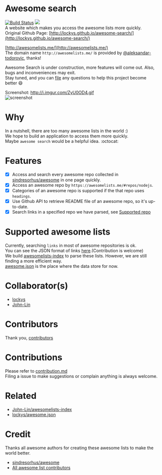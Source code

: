 Awesome search
==
[![Build Status](https://travis-ci.org/lockys/awesome-search.svg?branch=gh-pages)](https://travis-ci.org/lockys/awesome-search) ![](https://img.shields.io/badge/version-0.1.0-green.svg)  
A website which makes you access the awesome lists more quickly.  
Original Github Page: [http://lockys.github.io/awesome-search/](http://lockys.github.io/awesome-search/)  

[http://awesomelists.me/](http://awesomelists.me/)  
The domain name `http://awesomelists.me/` is provided by [@aleksandar-todorovic](https://github.com/aleksandar-todorovic), thanks!

Awesome Search is under construction, more features will come out. Also, bugs and inconveniences may exit.  
Stay tuned, and you can [file](https://github.com/lockys/awesome-search/issues) any questions to help this project become better :smile:

Screenshot: http://i.imgur.com/ZyU0OD4.gif  
![screenshot](http://i.imgur.com/rW4KhRh.gif?1)

Why
==
In a nutshell, there are too many awesome lists in the world :)    
We hope to build an application to access them more quickly.  
Maybe `awesome search` would be a helpful idea. :octocat:

Features
==
 - [x] Access and search every awesome repo collected in [sindresorhus/awesome](https://github.com/sindresorhus/awesome) in one page quickly.
 - [x] Access an awesome repo by `https://awesomelists.me/#repos/nodejs`.
 - [x] Categories of an awesome repo is supported if the that repo uses `headings`.
 - [x] Use Github API to retrieve README file of an awesome repo, so it's up-to-date.
 - [x] Search links in a specified repo we have parsed, see [Supported repo](#supported-awesome-lists)

Supported awesome lists
==
Currently, searching `links` in most of awesome repositories is ok.  
You can see the JSON format of links [here](https://github.com/lockys/awesome.json/tree/master/output).(Contribution is welcome)  
We build [awesomelists-index](https://github.com/John-Lin/awesomelists-index) to parse these lists. However, we are still finding a more efficient way.  
[awesome.json](https://github.com/lockys/awesome.json) is the place where the data store for now.

Collaborator(s)
==
- [lockys](https://github.com/lockys)
- [John-Lin](https://github.com/John-Lin)

Contributors
==
Thank you, [contributors](https://github.com/lockys/awesome-search/graphs/contributors)

Contributions
==
Please refer to [contribution.md](contribution.md)    
Filing a issue to make suggestions or complain anything is always welcome.

Related
==
- [John-Lin/awesomelists-index](https://github.com/John-Lin/awesomelists-index)
- [lockys/awesome.json](https://github.com/lockys/awesome.json)

Credit
==
Thanks all awesome authors for creating these awesome lists to make the world better.  
- [sindresorhus/awesome](https://github.com/sindresorhus/awesome)  
- [All awesome list contributors](https://github.com/sindresorhus/awesome/graphs/contributors)
